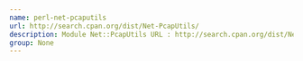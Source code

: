 ```yaml
---
name: perl-net-pcaputils
url: http://search.cpan.org/dist/Net-PcapUtils/
description: Module Net::PcapUtils URL : http://search.cpan.org/dist/Net-PcapUtils/ Groups : None
group: None
---
```

